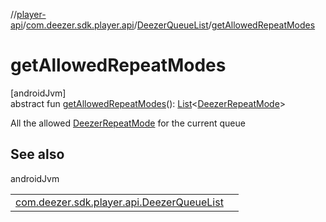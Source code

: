//[player-api](../../../index.md)/[com.deezer.sdk.player.api](../index.md)/[DeezerQueueList](index.md)/[getAllowedRepeatModes](get-allowed-repeat-modes.md)

# getAllowedRepeatModes

[androidJvm]\
abstract fun [getAllowedRepeatModes](get-allowed-repeat-modes.md)(): [List](https://kotlinlang.org/api/latest/jvm/stdlib/kotlin.collections/-list/index.html)&lt;[DeezerRepeatMode](../../com.deezer.sdk.player.model/-deezer-repeat-mode/index.md)&gt;

All the allowed [DeezerRepeatMode](../../com.deezer.sdk.player.model/-deezer-repeat-mode/index.md) for the current queue

## See also

androidJvm

| | |
|---|---|
| [com.deezer.sdk.player.api.DeezerQueueList](set-repeat-mode.md) |  |
